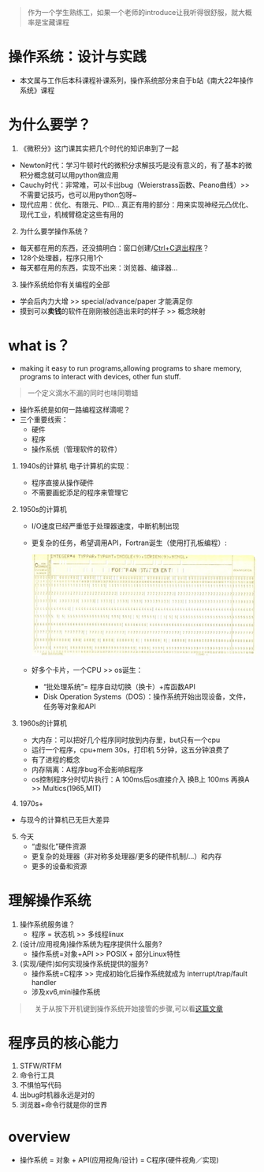 > 作为一个学生熟练工，如果一个老师的introduce让我听得很舒服，就大概率是宝藏课程

# 操作系统：设计与实践
* 本文属与工作后本科课程补课系列，操作系统部分来自于b站《南大22年操作系统》课程
  

# 为什么要学？

1. 《微积分》这门课其实把几个时代的知识串到了一起
* Newton时代：学习牛顿时代的微积分求解技巧是没有意义的，有了基本的微积分概念就可以用python做应用
* Cauchy时代：非常难，可以卡出bug（Weierstrass函数、Peano曲线）>> 不需要记技巧，也可以用python包呀~
* 现代应用：优化、有限元、PID... 真正有用的部分：用来实现神经元凸优化、现代工业，机械臂稳定这些有用的

2. 为什么要学操作系统？
* 每天都在用的东西，还没搞明白：窗口创建/[Ctrl+C退出程序](https://stackoverflow.blog/2017/05/23/stack-overflow-helping-one-million-developers-exit-vim/)？
* 128个处理器，程序只用1个
* 每天都在用的东西，实现不出来：浏览器、编译器...

3. 操作系统给你有关编程的全部
* 学会后内力大增 >> special/advance/paper 才能满足你
* 摸到可以**卖钱**的软件在刚刚被创造出来时的样子 >> 概念映射


# what is？
* making it easy to run programs,allowing programs to share memory, programs to interact with devices, other fun stuff.
> 一个定义滴水不漏的同时也味同嚼蜡

* 操作系统是如何一路编程这样滴呢？
* 三个重要线索：
  * 硬件
  * 程序
  * 操作系统（管理软件的软件）


1. 1940s的计算机
   电子计算机的实现：    
   * 程序直接从操作硬件
   * 不需要画蛇添足的程序来管理它

2. 1950s的计算机
   * I/O速度已经严重低于处理器速度，中断机制出现
   
   * 更复杂的任务，希望调用API，Fortran诞生（使用打孔板编程）:
   
     ![Punch-card--fortran (1)](os_1.assets/Punch-card--fortran%20(1).jpg)
   
   * 好多个卡片，一个CPU >> os诞生：
     * “批处理系统”= 程序自动切换（换卡）+库函数API
     * Disk Operation Systems（DOS）：操作系统开始出现设备，文件，任务等对象和API
  
3. 1960s的计算机
   * 大内存：可以把好几个程序同时放到内存里，but只有一个cpu
   * 运行一个程序，cpu+mem 30s，打印机 5分钟，这五分钟浪费了
   * 有了进程的概念
   * 内存隔离：A程序bug不会影响B程序
   * os控制程序分时切片执行：A 100ms后os直接介入 换B上 100ms 再换A >> Multics(1965,MIT)

4. 1970s+
   
* 与现今的计算机已无巨大差异
  
5. 今天
   * “虚拟化”硬件资源
   * 更复杂的处理器（非对称多处理器/更多的硬件机制/...）和内存
   * 更多的设备和资源


# 理解操作系统
1. 操作系统服务谁？
   * 程序 = 状态机 >> 多线程linux
2. (设计/应用视角)操作系统为程序提供什么服务?
   * 操作系统=对象+API >> POSIX + 部分Linux特性
3. (实现/硬件)如何实现操作系统提供的服务?
   * 操作系统=C程序 >> 完成初始化后操作系统就成为 interrupt/trap/fault handler
   * 涉及xv6,mini操作系统
  >　关于从按下开机键到操作系统开始接管的步骤,可以看[这篇文章](https://www.ruanyifeng.com/blog/2013/02/booting.html)


# 程序员的核心能力
1. STFW/RTFM
2. 命令行工具
3. 不惧怕写代码
4. 出bug时机器永远是对的
5. 浏览器+命令行就是你的世界


# overview
* 操作系统 = 对象 + API(应用视角/设计) = C程序(硬件视角／实现)